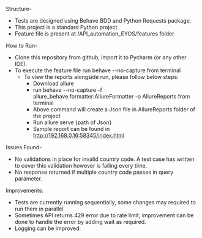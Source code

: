 Structure-

- Tests are designed using Behave BDD and Python Requests package.
- This project is a standard Python project
- Feature file is present at /API_automation_EYOS/features folder

How to Run- 

- Clone this repository from github, import it to Pycharm (or any other IDE).
- To execute the feature file run  behave --no-capture from terminal
  - To view the reports alongside run, please follow below steps:
    - Download allure
    - run behave --no-capture -f allure_behave.formatter:AllureFormatter -o AllureReports from terminal
    - Above command will create a Json file in AllureReports folder of the project
    - Run allure serve {path of Json}
    - Sample report can be found in http://192.168.0.16:58345/index.html

Issues Found-

- No validations in place for invalid country code. A test case has written to cover this validation however is failing every time.
- No response returned if multiple country code passes in query parameter.

Improvements:

- Tests are currently running sequentially, some changes may required to run them in parallel
- Sometimes API returns 429 error due to rate limit, improvement can be done to handle the error by adding wait as required.
- Logging can be improved.


